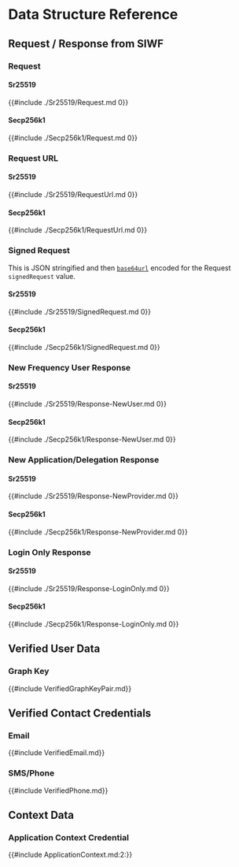 # Data Structure Reference

## Request / Response from SIWF

### Request

#### Sr25519
{{#include ./Sr25519/Request.md 0}}

#### Secp256k1
{{#include ./Secp256k1/Request.md 0}}

### Request URL

#### Sr25519
{{#include ./Sr25519/RequestUrl.md 0}}

#### Secp256k1
{{#include ./Secp256k1/RequestUrl.md 0}}

### Signed Request

This is JSON stringified and then [`base64url`](https://datatracker.ietf.org/doc/html/rfc4648#section-5) encoded for the Request `signedRequest` value.

#### Sr25519
{{#include ./Sr25519/SignedRequest.md 0}}

#### Secp256k1
{{#include ./Secp256k1/SignedRequest.md 0}}

### New Frequency User Response

#### Sr25519
{{#include ./Sr25519/Response-NewUser.md 0}}

#### Secp256k1
{{#include ./Secp256k1/Response-NewUser.md 0}}

### New Application/Delegation Response

#### Sr25519
{{#include ./Sr25519/Response-NewProvider.md 0}}

#### Secp256k1
{{#include ./Secp256k1/Response-NewProvider.md 0}}

### Login Only Response

#### Sr25519
{{#include ./Sr25519/Response-LoginOnly.md 0}}

#### Secp256k1
{{#include ./Secp256k1/Response-LoginOnly.md 0}}

## Verified User Data

### Graph Key

{{#include VerifiedGraphKeyPair.md}}

## Verified Contact Credentials

### Email

{{#include VerifiedEmail.md}}

### SMS/Phone

{{#include VerifiedPhone.md}}

## Context Data

### Application Context Credential

{{#include ApplicationContext.md:2:}}
